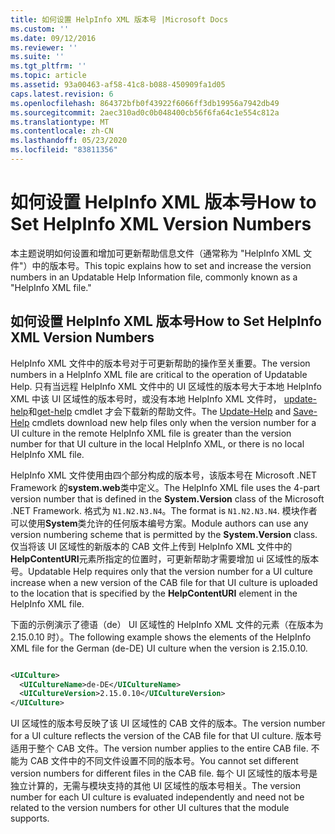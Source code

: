 ```yaml
---
title: 如何设置 HelpInfo XML 版本号 |Microsoft Docs
ms.custom: ''
ms.date: 09/12/2016
ms.reviewer: ''
ms.suite: ''
ms.tgt_pltfrm: ''
ms.topic: article
ms.assetid: 93a00463-af58-41c8-b088-450909fa1d05
caps.latest.revision: 6
ms.openlocfilehash: 864372bfb0f43922f6066ff3db19956a7942db49
ms.sourcegitcommit: 2aec310ad0c0b048400cb56f6fa64c1e554c812a
ms.translationtype: MT
ms.contentlocale: zh-CN
ms.lasthandoff: 05/23/2020
ms.locfileid: "83811356"
---
```

# <a name="how-to-set-helpinfo-xml-version-numbers"></a><span data-ttu-id="1edd5-102">如何设置 HelpInfo XML 版本号</span><span class="sxs-lookup"><span data-stu-id="1edd5-102">How to Set HelpInfo XML Version Numbers</span></span>

<span data-ttu-id="1edd5-103">本主题说明如何设置和增加可更新帮助信息文件（通常称为 "HelpInfo XML 文件"）中的版本号。</span><span class="sxs-lookup"><span data-stu-id="1edd5-103">This topic explains how to set and increase the version numbers in an Updatable Help Information file, commonly known as a "HelpInfo XML file."</span></span>

## <a name="how-to-set-helpinfo-xml-version-numbers"></a><span data-ttu-id="1edd5-104">如何设置 HelpInfo XML 版本号</span><span class="sxs-lookup"><span data-stu-id="1edd5-104">How to Set HelpInfo XML Version Numbers</span></span>

<span data-ttu-id="1edd5-105">HelpInfo XML 文件中的版本号对于可更新帮助的操作至关重要。</span><span class="sxs-lookup"><span data-stu-id="1edd5-105">The version numbers in a HelpInfo XML file are critical to the operation of Updatable Help.</span></span>
<span data-ttu-id="1edd5-106">只有当远程 HelpInfo XML 文件中的 UI 区域性的版本号大于本地 HelpInfo XML 中该 UI 区域性的版本号时，或没有本地 HelpInfo XML 文件时， [update-help](/powershell/module/Microsoft.PowerShell.Core/Update-Help)和[get-help](/powershell/module/Microsoft.PowerShell.Core/Save-Help) cmdlet 才会下载新的帮助文件。</span><span class="sxs-lookup"><span data-stu-id="1edd5-106">The [Update-Help](/powershell/module/Microsoft.PowerShell.Core/Update-Help) and [Save-Help](/powershell/module/Microsoft.PowerShell.Core/Save-Help) cmdlets download new help files only when the version number for a UI culture in the remote HelpInfo XML file is greater than the version number for that UI culture in the local HelpInfo XML, or there is no local HelpInfo XML file.</span></span>

<span data-ttu-id="1edd5-107">HelpInfo XML 文件使用由四个部分构成的版本号，该版本号在 Microsoft .NET Framework 的**system.web**类中定义。</span><span class="sxs-lookup"><span data-stu-id="1edd5-107">The HelpInfo XML file uses the 4-part version number that is defined in the **System.Version** class of the Microsoft .NET Framework.</span></span> <span data-ttu-id="1edd5-108">格式为 `N1.N2.N3.N4`。</span><span class="sxs-lookup"><span data-stu-id="1edd5-108">The format is `N1.N2.N3.N4`.</span></span> <span data-ttu-id="1edd5-109">模块作者可以使用**System**类允许的任何版本编号方案。</span><span class="sxs-lookup"><span data-stu-id="1edd5-109">Module authors can use any version numbering scheme that is permitted by the **System.Version** class.</span></span> <span data-ttu-id="1edd5-110">仅当将该 UI 区域性的新版本的 CAB 文件上传到 HelpInfo XML 文件中的**HelpContentURI**元素所指定的位置时，可更新帮助才需要增加 ui 区域性的版本号。</span><span class="sxs-lookup"><span data-stu-id="1edd5-110">Updatable Help requires only that the version number for a UI culture increase when a new version of the CAB file for that UI culture is uploaded to the location that is specified by the **HelpContentURI** element in the HelpInfo XML file.</span></span>

<span data-ttu-id="1edd5-111">下面的示例演示了德语（de） UI 区域性的 HelpInfo XML 文件的元素（在版本为2.15.0.10 时）。</span><span class="sxs-lookup"><span data-stu-id="1edd5-111">The following example shows the elements of the HelpInfo XML file for the German (de-DE) UI culture when the version is 2.15.0.10.</span></span>

```xml

<UICulture>
  <UICultureName>de-DE</UICultureName>
  <UICultureVersion>2.15.0.10</UICultureVersion>
</UICulture>
```

<span data-ttu-id="1edd5-112">UI 区域性的版本号反映了该 UI 区域性的 CAB 文件的版本。</span><span class="sxs-lookup"><span data-stu-id="1edd5-112">The version number for a UI culture reflects the version of the CAB file for that UI culture.</span></span> <span data-ttu-id="1edd5-113">版本号适用于整个 CAB 文件。</span><span class="sxs-lookup"><span data-stu-id="1edd5-113">The version number applies to the entire CAB file.</span></span> <span data-ttu-id="1edd5-114">不能为 CAB 文件中的不同文件设置不同的版本号。</span><span class="sxs-lookup"><span data-stu-id="1edd5-114">You cannot set different version numbers for different files in the CAB file.</span></span> <span data-ttu-id="1edd5-115">每个 UI 区域性的版本号是独立计算的，无需与模块支持的其他 UI 区域性的版本号相关。</span><span class="sxs-lookup"><span data-stu-id="1edd5-115">The version number for each UI culture is evaluated independently and need not be related to the version numbers for other UI cultures that the module supports.</span></span>
